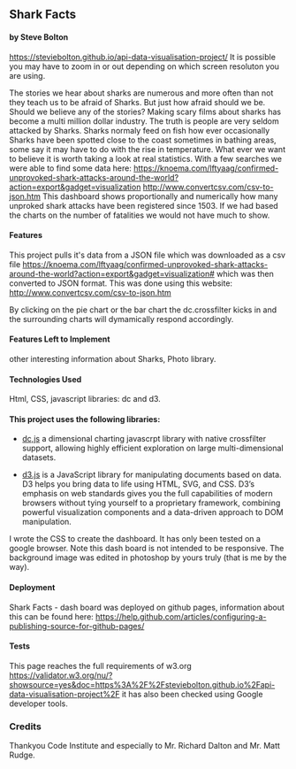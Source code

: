 
## Shark Facts
#### by Steve Bolton
https://steviebolton.github.io/api-data-visualisation-project/
It is possible you may have to zoom in or out depending on which screen resoluton you are using.

The stories we hear about sharks are numerous and more often than not they teach us to be afraid of Sharks.
But just how afraid should we be. Should we believe any of the stories? Making scary films about sharks has become a multi million dollar industry. The truth is people are very seldom attacked by Sharks. Sharks normaly feed on fish how ever occasionally Sharks have been spotted close to the coast sometimes in bathing areas, some say it may have to do with the rise in temperature. What ever we want to believe it is worth taking a look at real statistics. With a few searches we were able to find some data here:
https://knoema.com/lftyaag/confirmed-unprovoked-shark-attacks-around-the-world?action=export&gadget=visualization
http://www.convertcsv.com/csv-to-json.htm
This dashboard shows proportionally and numerically how many unproked shark attacks have been registered since 1503. If we had based the charts on the number of fatalities we would not have much to show.

#### Features
This project pulls it's data from a JSON file which was downloaded as a csv file
https://knoema.com/lftyaag/confirmed-unprovoked-shark-attacks-around-the-world?action=export&gadget=visualization# which was then converted to JSON format. This was done using this website:
http://www.convertcsv.com/csv-to-json.htm

By clicking on the pie chart or the bar chart the dc.crossfilter kicks in and the surrounding charts will dymamically
respond accordingly.
 
#### Features Left to Implement
other interesting information about Sharks,
Photo library.

#### Technologies Used
Html, CSS, javascript libraries: dc and d3.

#### This project uses the following libraries:
- [dc,js](https://dc-js.github.io/dc.js/) a dimensional charting javascrpt library with native crossfilter support, allowing highly efficient exploration on large multi-dimensional datasets.

- [d3.js](https://d3js.org/) is a JavaScript library for manipulating documents based on data. D3 helps you bring data to life using HTML, SVG, and CSS. D3’s emphasis on web standards gives you the full capabilities of modern browsers without tying yourself to a proprietary framework, combining powerful visualization components and a data-driven approach to DOM manipulation.

I wrote the CSS to create the dashboard. It has only been tested on a google browser. Note this dash board is not intended to be responsive.
The background image was edited in photoshop by yours truly (that is me by the way).

#### Deployment
Shark Facts - dash board was deployed on github pages, information about this can be found here:
https://help.github.com/articles/configuring-a-publishing-source-for-github-pages/
#### Tests
This page reaches the full requirements of w3.org
https://validator.w3.org/nu/?showsource=yes&doc=https%3A%2F%2Fsteviebolton.github.io%2Fapi-data-visualisation-project%2F
it has also been checked using Google developer tools.

### Credits
Thankyou Code Institute and especially to Mr. Richard Dalton and Mr. Matt Rudge.



